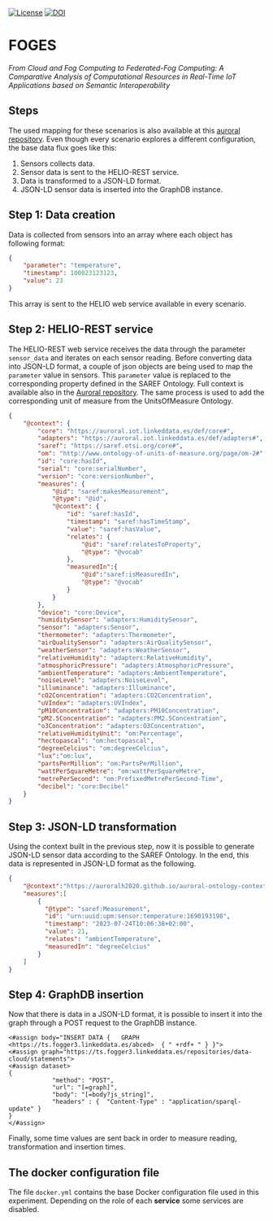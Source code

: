[![License](https://img.shields.io/badge/license-Apache%202.0-blue)](https://github.com/manwestc/FOGES/blob/main/LICENSE)
[![DOI](https://zenodo.org/badge/758401776.svg)](https://zenodo.org/doi/10.5281/zenodo.10669668)

# FOGES

_From Cloud and Fog Computing to Federated-Fog Computing: A Comparative Analysis of Computational Resources in Real-Time IoT Applications based on Semantic Interoperability_

## Steps
The used mapping for these scenarios is also available at this [auroral repository](https://auroralh2020.github.io/auroral-ontology-contexts/foggy/mapping.ftl). Even though every scenario explores a different configuration, the base data flux goes like this:

1. Sensors collects data.
2. Sensor data is sent to the HELIO-REST service.
3. Data is transformed to a JSON-LD format.  
4. JSON-LD sensor data is inserted into the GraphDB instance.

## Step 1: Data creation 

Data is collected from sensors into an array where each object has following format:

``` json
{
    "parameter": "temperature",
    "timestamp": 100023123123,
    "value": 23
}
```

This array is sent to the HELIO web service available in every scenario.

## Step 2: HELIO-REST service

The HELIO-REST web service receives the data through the parameter `sensor_data` and iterates on each sensor reading. Before converting data into JSON-LD format, a couple of json objects are being used to map the `parameter` value in sensors. This `parameter` value is replaced to the corresponding property defined in the SAREF Ontology. Full context is available also in the [Auroral repository](https://auroralh2020.github.io/auroral-ontology-contexts/foggy/context.json). The same process is used to add the corresponding unit of measure from the UnitsOfMeasure Ontology.

```json
{
    "@context": {
        "core": "https://auroral.iot.linkeddata.es/def/core#",
        "adapters": "https://auroral.iot.linkeddata.es/def/adapters#",
        "saref": "https://saref.etsi.org/core#",
        "om": "http://www.ontology-of-units-of-measure.org/page/om-2#",
        "id": "core:hasId",
        "serial": "core:serialNumber",
        "version": "core:versionNumber",
        "measures": {
            "@id": "saref:makesMeasurement",
            "@type": "@id",
            "@context": {
                "id": "saref:hasId",
                "timestamp": "saref:hasTimeStamp",
                "value": "saref:hasValue",
                "relates": {
                    "@id": "saref:relatesToProperty",
                    "@type": "@vocab"
                },
                "measuredIn":{
                    "@id":"saref:isMeasuredIn",
                    "@type": "@vocab"
                }
            }
        },
        "device": "core:Device",
        "humiditySensor": "adapters:HumiditySensor",
        "sensor": "adapters:Sensor",
        "thermometer": "adapters:Thermometer",
        "airQualitySensor": "adapters:AirQualitySensor",
        "weatherSensor": "adapters:WeatherSensor",
        "relativeHumidity": "adapters:RelativeHumidity",
        "atmosphoricPressure": "adapters:AtmosphoricPressure",
        "ambientTemperature": "adapters:AmbientTemperature",
        "noiseLevel": "adapters:NoiseLevel",
        "illuminance": "adapters:Illuminance",
        "cO2Concentration": "adapters:CO2Concentration",
        "uVIndex": "adapters:UVIndex",
        "pM10Concentration": "adapters:PM10Concentration",
        "pM2.5Concentration": "adapters:PM2.5Concentration",        
        "o3Concentration": "adapters:O3Concentration",
        "relativeHumidityUnit": "om:Percentage",
        "hectopascal": "om:hectopascal",
        "degreeCelcius": "om:degreeCelcius",
        "lux":"om:lux",
        "partsPerMillion": "om:PartsPerMillion",
        "wattPerSquareMetre": "om:wattPerSquareMetre",
        "metrePerSecond": "om:PrefixedMetrePerSecond-Time",
        "decibel": "core:Decibel"
    }
}
```

## Step 3: JSON-LD transformation

Using the context built in the previous step, now it is possible to generate JSON-LD sensor data according to the SAREF Ontology. In the end, this data is represented in JSON-LD format as the following.

```json
{
    "@context":"https://auroralh2020.github.io/auroral-ontology-contexts/foggy/context.json",
    "measures":[
        {
          "@type": "saref:Measurement",
          "id": "urn:uuid:upm:sensor:temperature:1690193198",
          "timestamp": "2023-07-24T10:06:38+02:00",
          "value": 21,
          "relates": "ambientTemperature",
          "measuredIn": "degreeCelcius"
        }
    ]
}
```

## Step 4: GraphDB insertion

Now that there is data in a JSON-LD format, it is possible to insert it into the graph through a POST request to the GraphDB instance. 

```
<#assign body="INSERT DATA {   GRAPH <https://ts.fogger3.linkeddata.es/abced>  { " +rdf+ " } }">
<#assign graph="https://ts.fogger3.linkeddata.es/repositories/data-cloud/statements">
<#assign dataset>
{
            "method": "POST",
            "url": "[=graph]",
            "body": "[=body?js_string]",
            "headers" : {  "Content-Type" : "application/sparql-update" }
}
</#assign>
```

Finally, some time values are sent back in order to measure reading, transformation and insertion times.


## The docker configuration file
The file `docker.yml` contains the base Docker configuration file used in this experiment. Depending on the role of each **service** some services are disabled. 